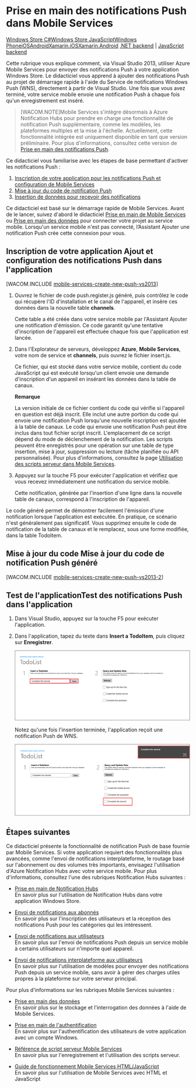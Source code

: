 <!-- saved from url=(0022)http://internet.e-mail -->

Prise en main des notifications Push dans Mobile Services
=========================================================

[Windows Store C\#](/en-us/documentation/articles/mobile-services-windows-store-dotnet-get-started-push "Windows Store C#")[Windows Store JavaScript](/en-us/documentation/articles/mobile-services-windows-store-javascript-get-started-push "Windows Store JavaScript")[Windows Phone](/en-us/documentation/articles/mobile-services-windows-phone-get-started-push "Windows Phone")[iOS](/en-us/documentation/articles/mobile-services-ios-get-started-push "iOS")[Android](/en-us/documentation/articles/mobile-services-android-get-started-push "Android")[Xamarin.iOS](/en-us/documentation/articles/partner-xamarin-mobile-services-ios-get-started-push "Xamarin.iOS")[Xamarin.Android](/en-us/documentation/articles/partner-xamarin-mobile-services-android-get-started-push "Xamarin.Android")
[.NET backend](/en-us/documentation/articles/mobile-services-dotnet-backend-windows-store-javascript-get-started-push/ ".NET backend") | [JavaScript backend](/en-us/documentation/articles/mobile-services-windows-store-javascript-get-started-push/ "JavaScript backend")

Cette rubrique vous explique comment, via Visual Studio 2013, utiliser Azure Mobile Services pour envoyer des notifications Push à votre application Windows Store. Le didacticiel vous apprend à ajouter des notifications Push au projet de démarrage rapide à l'aide du Service de notifications Windows Push (WNS), directement à partir de Visual Studio. Une fois que vous avez terminé, votre service mobile envoie une notification Push à chaque fois qu'un enregistrement est inséré.

> [WACOM.NOTE]Mobile Services s'intègre désormais à Azure Notification Hubs pour prendre en charge une fonctionnalité de notification Push supplémentaire, comme les modèles, les plateformes multiples et la mise à l'échelle. Actuellement, cette fonctionnalité intégrée est uniquement disponible en tant que version préliminaire. Pour plus d'informations, consultez cette version de [Prise en main des notifications Push](/en-us/documentation/articles/mobile-services-javascript-backend-windows-store-javascript-get-started-push/).

Ce didacticiel vous familiarise avec les étapes de base permettant d'activer les notifications Push :

1.  [Inscription de votre application pour les notifications Push et configuration de Mobile Services](#register)
2.  [Mise à jour du code de notification Push](#update-scripts)
3.  [Insertion de données pour recevoir des notifications](#test)

Ce didacticiel est basé sur le démarrage rapide de Mobile Services. Avant de le lancer, suivez d'abord le didacticiel [Prise en main de Mobile Services](/en-us/develop/mobile/tutorials/get-started/) ou [Prise en main des données](/en-us/develop/mobile/tutorials/get-started-with-data-js/) pour connecter votre projet au service mobile. Lorsqu'un service mobile n'est pas connecté, l’Assistant Ajouter une notification Push crée cette connexion pour vous.

Inscription de votre application Ajout et configuration des notifications Push dans l'application
-------------------------------------------------------------------------------------------------

[WACOM.INCLUDE [mobile-services-create-new-push-vs2013](../includes/mobile-services-create-new-push-vs2013.md)]

1.  Ouvrez le fichier de code push.register.js généré, puis contrôlez le code qui récupère l'ID d'installation et le canal de l'appareil, et insère ces données dans la nouvelle table **channels**.

    Cette table a été créée dans votre service mobile par l'Assistant Ajouter une notification d'émission. Ce code garantit qu'une tentative d'inscription de l'appareil est effectuée chaque fois que l'application est lancée.

2.  Dans l'Explorateur de serveurs, développez **Azure**, **Mobile Services**, votre nom de service et **channels**, puis ouvrez le fichier insert.js.

    Ce fichier, qui est stocké dans votre service mobile, contient du code JavaScript qui est exécuté lorsqu'un client envoie une demande d'inscription d'un appareil en insérant les données dans la table de canaux.

    **Remarque**

    La version initiale de ce fichier contient du code qui vérifie si l'appareil en question est déjà inscrit. Elle inclut une autre portion du code qui envoie une notification Push lorsqu'une nouvelle inscription est ajoutée à la table de canaux. Le code qui envoie une notification Push peut être inclus dans tout fichier script inscrit. L'emplacement de ce script dépend du mode de déclenchement de la notification. Les scripts peuvent être enregistrés pour une opération sur une table de type insertion, mise à jour, suppression ou lecture (tâche planifiée ou API personnalisée). Pour plus d'informations, consultez la page [Utilisation des scripts serveur dans Mobile Services](http://go.microsoft.com/fwlink/p/?LinkID=287178).

3.  Appuyez sur la touche F5 pour exécuter l'application et vérifiez que vous recevez immédiatement une notification du service mobile.

    Cette notification, générée par l'insertion d'une ligne dans la nouvelle table de canaux, correspond à l'inscription de l'appareil.

Le code généré permet de démontrer facilement l'émission d'une notification lorsque l'application est exécutée. En pratique, ce scénario n'est généralement pas significatif. Vous supprimez ensuite le code de notification de la table de canaux et le remplacez, sous une forme modifiée, dans la table TodoItem.

Mise à jour du code Mise à jour du code de notification Push généré
-------------------------------------------------------------------

[WACOM.INCLUDE [mobile-services-create-new-push-vs2013-2](../includes/mobile-services-create-new-push-vs2013-2.md)]

Test de l'applicationTest des notifications Push dans l'application
-------------------------------------------------------------------

1.  Dans Visual Studio, appuyez sur la touche F5 pour exécuter l'application.

2.  Dans l'application, tapez du texte dans **Insert a TodoItem**, puis cliquez sur **Enregistrer**.

      ![](./media/mobile-services-windows-store-javascript-get-started-push/mobile-quickstart-push1.png)

      Notez qu'une fois l'insertion terminée, l'application reçoit une notification Push de WNS.

      ![](./media/mobile-services-windows-store-javascript-get-started-push/mobile-quickstart-push2.png)

Étapes suivantes
----------------

Ce didacticiel présente la fonctionnalité de notification Push de base fournie par Mobile Services. Si votre application requiert des fonctionnalités plus avancées, comme l'envoi de notifications interplateforme, le routage basé sur l'abonnement ou des volumes très importants, envisagez l'utilisation d'Azure Notification Hubs avec votre service mobile. Pour plus d'informations, consultez l'une des rubriques Notification Hubs suivantes :

-   [Prise en main de Notification Hubs](/en-us/manage/services/notification-hubs/getting-started-windows-dotnet/)
    <br/>En savoir plus sur l'utilisation de Notification Hubs dans votre application Windows Store.

-   [Envoi de notifications aux abonnés](/en-us/manage/services/notification-hubs/breaking-news-dotnet/)
    <br/>En savoir plus sur l'inscription des utilisateurs et la réception des notifications Push pour les catégories qui les intéressent.

-   [Envoi de notifications aux utilisateurs](/en-us/manage/services/notification-hubs/notify-users/)
    <br/>En savoir plus sur l'envoi de notifications Push depuis un service mobile à certains utilisateurs sur n'importe quel appareil.

-   [Envoi de notifications interplateforme aux utilisateurs](/en-us/manage/services/notification-hubs/notify-users-xplat-mobile-services/)
    <br/>En savoir plus sur l'utilisation de modèles pour envoyer des notifications Push depuis un service mobile, sans avoir à gérer des charges utiles propres à la plateforme sur votre serveur principal.

Pour plus d'informations sur les rubriques Mobile Services suivantes :

-   [Prise en main des données](/en-us/develop/mobile/tutorials/get-started-with-data-js/)
    <br/>En savoir plus sur le stockage et l'interrogation des données à l'aide de Mobile Services.

-   [Prise en main de l'authentification](/en-us/develop/mobile/tutorials/get-started-with-users-js)
    <br/>En savoir plus sur l'authentification des utilisateurs de votre application avec un compte Windows.

-   [Référence de script serveur Mobile Services](http://go.microsoft.com/fwlink/?LinkId=262293)
    <br/>En savoir plus sur l'enregistrement et l'utilisation des scripts serveur.

-   [Guide de fonctionnement Mobile Services HTML/JavaScript](/en-us/develop/mobile/how-to-guides/work-with-html-js-client/) 
    <br/>En savoir plus sur l'utilisation de Mobile Services avec HTML et JavaScript


